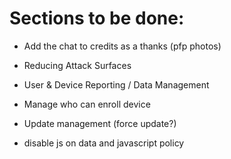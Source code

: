 # Sections to be done: 

- Add the chat to credits as a thanks (pfp photos)

- Reducing Attack Surfaces
- User & Device Reporting / Data Management
- Manage who can enroll device
- Update management (force update?)
- disable js on data and javascript policy
